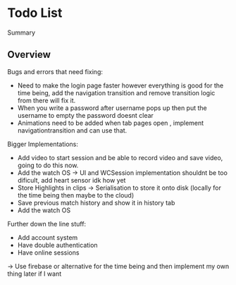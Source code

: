 # Todo List

<!--@START_MENU_TOKEN@-->Summary<!--@END_MENU_TOKEN@-->

## Overview



Bugs and errors that need fixing:

- Need to make the login page faster however everything is good for the time being, add the navigation transition and remove transition logic from there will fix it.
- When you write a password after username pops up then put the username to empty the password doesnt clear
- Animations need to be added when tab pages open , implement navigationtransition and can use that.


Bigger Implementations:

- Add video to start session and be able to record video and save video, going to do this now.
- Add the watch OS -> UI and WCSession implementation shouldnt be too dificult, add heart sensor idk how yet
- Store Highlights in clips -> Serialisation to store it onto disk (locally for the time being then maybe to the cloud)
- Save previous match history and show it in history tab
- Add the watch OS


Further down the line stuff:

- Add account system 
- Have double authentication 
- Have online sessions


-> Use firebase or alternative for the time being and then implement my own thing later if I want

